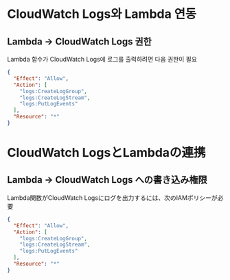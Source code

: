 # CloudWatch Logs와 Lambda 연동

## Lambda → CloudWatch Logs 권한

Lambda 함수가 CloudWatch Logs에 로그를 출력하려면 다음 권한이 필요

```json
{
  "Effect": "Allow",
  "Action": [
    "logs:CreateLogGroup",
    "logs:CreateLogStream",
    "logs:PutLogEvents"
  ],
  "Resource": "*"
}
```



# CloudWatch LogsとLambdaの連携

## Lambda → CloudWatch Logs への書き込み権限

Lambda関数がCloudWatch Logsにログを出力するには、次のIAMポリシーが必要

```json
{
  "Effect": "Allow",
  "Action": [
    "logs:CreateLogGroup",
    "logs:CreateLogStream",
    "logs:PutLogEvents"
  ],
  "Resource": "*"
}
```
